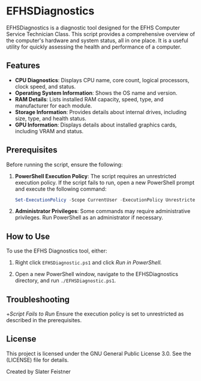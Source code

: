 # EFHSDiagnostics

EFHSDiagnostics is a diagnostic tool designed for the EFHS Computer Service Technician Class. This script provides a comprehensive overview of the computer's hardware and system status, all in one place. It is a useful utility for quickly assessing the health and performance of a computer.

## Features

- **CPU Diagnostics**: Displays CPU name, core count, logical processors, clock speed, and status.
- **Operating System Information**: Shows the OS name and version.
- **RAM Details**: Lists installed RAM capacity, speed, type, and manufacturer for each module.
- **Storage Information**: Provides details about internal drives, including size, type, and health status.
- **GPU Information**: Displays details about installed graphics cards, including VRAM and status.

## Prerequisites

Before running the script, ensure the following:

1. **PowerShell Execution Policy**: The script requires an unrestricted execution policy. If the script fails to run, open a new PowerShell prompt and execute the following command:
   ```powershell
   Set-ExecutionPolicy -Scope CurrentUser -ExecutionPolicy Unrestricted -Force
   ```
2. **Administrator Privileges**: Some commands may require administrative privileges. Run PowerShell as an administrator if necessary.

## How to Use
To use the EFHS Diagnostics tool, either:
1. Right click `EFHSDiagnostic.ps1` and click *Run in PowerShell.*

2. Open a new PowerShell window, navigate to the EFHSDiagnostics directory, and run `./EFHSDiagnostic.ps1`.

## Troubleshooting
+*Script Fails to Run* Ensure the execution policy is set to unrestricted as described in the prerequisites.

## License
This project is licensed under the GNU General Public License 3.0. See the (LICENSE) file for details.

Created by Slater Feistner

